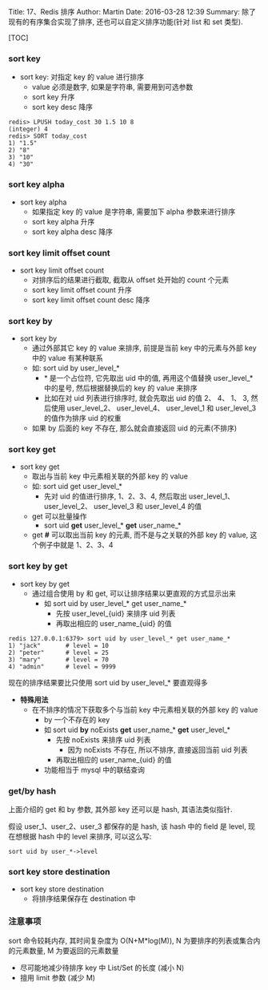 Title: 17、Redis 排序
Author: Martin
Date: 2016-03-28 12:39
Summary: 除了现有的有序集合实现了排序, 还也可以自定义排序功能(针对 list 和 set 类型).

[TOC]

### sort key
- sort key: 对指定 key 的 value 进行排序
    + value 必须是数字, 如果是字符串, 需要用到可选参数
    + sort key 升序
    + sort key desc 降序

```redis
redis> LPUSH today_cost 30 1.5 10 8
(integer) 4
redis> SORT today_cost
1) "1.5"
2) "8"
3) "10"
4) "30"
```

### sort key alpha
- sort key alpha
    + 如果指定 key 的 value 是字符串, 需要加下 alpha 参数来进行排序
    + sort key alpha 升序
    + sort key alpha desc 降序

### sort key limit offset count
- sort key limit offset count
    + 对排序后的结果进行截取, 截取从 offset 处开始的 count 个元素
    + sort key limit offset count 升序
    + sort key limit offset count desc 降序

### sort key by
- sort key by
    + 通过外部其它 key 的 value 来排序, 前提是当前 key 中的元素与外部 key 中的 value 有某种联系
    + 如: sort uid by user\_level\_\*
        * \* 是一个占位符, 它先取出 uid 中的值, 再用这个值替换 user\_level\_\* 中的星号, 然后根据替换后的 key 的 value 来排序
        * 比如在对 uid 列表进行排序时, 就会先取出 uid 的值 2、 4、 1、 3, 然后使用 user\_level\_2、 user\_level\_4、 user\_level\_1 和 user\_level\_3 的值作为排序 uid 的权重
    + 如果 by 后面的 key 不存在, 那么就会直接返回 uid 的元素(不排序)

### sort key get
- sort key get
    + 取出与当前 key 中元素相关联的外部 key 的 value
    + 如: sort uid get user\_level\_\*
        * 先对 uid 的值进行排序, 1、2、3、4, 然后取出 user\_level\_1、 user\_level\_2、 user\_level\_3 和 user\_level\_4 的值
    + get 可以批量操作
        * sort uid __get__ user\_level\_\* __get__ user\_name\_\*
    + get __#__ 可以取出当前 key 的元素, 而不是与之关联的外部 key 的 value, 这个例子中就是 1、2、3、4

### sort key by get
- sort key by get
    + 通过组合使用 by 和 get, 可以让排序结果以更直观的方式显示出来
        * 如 sort uid by user\_level\_\* get user\_name\_\*
            - 先按 user\_level\_\{uid\} 来排序 uid 列表
            - 再取出相应的 user\_name\_\{uid\} 的值

```redis
redis 127.0.0.1:6379> sort uid by user_level_* get user_name_*
1) "jack"       # level = 10
2) "peter"      # level = 25
3) "mary"       # level = 70
4) "admin"      # level = 9999
```

现在的排序结果要比只使用 sort uid by user\_level\_\* 要直观得多

- __特殊用法__
    + 在不排序的情况下获取多个与当前 key 中元素相关联的外部 key 的 value
        * by 一个不存在的 key
        * 如 sort uid __by__ noExists __get__ user\_name\_\* __get__ user\_level\_\*
            - 先按 noExists 来排序 uid 列表
                + 因为 noExists 不存在, 所以不排序, 直接返回当前 uid 列表
            - 再取出相应的 user\_name\_\{uid\} 的值
        * 功能相当于 mysql 中的联结查询

### get/by hash
上面介绍的 get 和 by 参数, 其外部 key 还可以是 hash, 其语法类似指针.

假设 user\_1、user\_2、user\_3 都保存的是 hash, 该 hash 中的 field 是 level, 现在想根据 hash 中的 level 来排序, 可以这么写:

```
sort uid by user_*->level
```

### sort key store destination
- sort key store destination
    + 将排序结果保存在 destination 中

### 注意事项
sort 命令较耗内存, 其时间复杂度为 O(N+M*log(M)), N 为要排序的列表或集合内的元素数量, M 为要返回的元素数量

- 尽可能地减少待排序 key 中 List/Set 的长度 (减小 N)
- 擅用 limit 参数 (减少 M)
